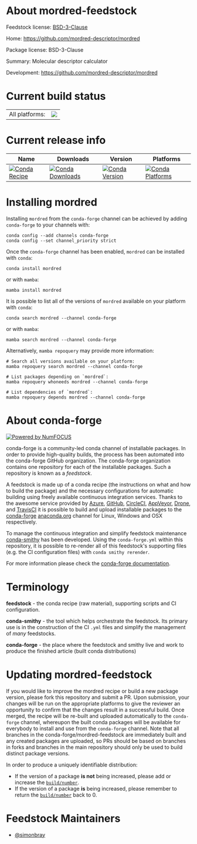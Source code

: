 About mordred-feedstock
=======================

Feedstock license: [BSD-3-Clause](https://github.com/conda-forge/mordred-feedstock/blob/main/LICENSE.txt)

Home: https://github.com/mordred-descriptor/mordred

Package license: BSD-3-Clause

Summary: Molecular descriptor calculator

Development: https://github.com/mordred-descriptor/mordred

Current build status
====================


<table><tr><td>All platforms:</td>
    <td>
      <a href="https://dev.azure.com/conda-forge/feedstock-builds/_build/latest?definitionId=6793&branchName=main">
        <img src="https://dev.azure.com/conda-forge/feedstock-builds/_apis/build/status/mordred-feedstock?branchName=main">
      </a>
    </td>
  </tr>
</table>

Current release info
====================

| Name | Downloads | Version | Platforms |
| --- | --- | --- | --- |
| [![Conda Recipe](https://img.shields.io/badge/recipe-mordred-green.svg)](https://anaconda.org/conda-forge/mordred) | [![Conda Downloads](https://img.shields.io/conda/dn/conda-forge/mordred.svg)](https://anaconda.org/conda-forge/mordred) | [![Conda Version](https://img.shields.io/conda/vn/conda-forge/mordred.svg)](https://anaconda.org/conda-forge/mordred) | [![Conda Platforms](https://img.shields.io/conda/pn/conda-forge/mordred.svg)](https://anaconda.org/conda-forge/mordred) |

Installing mordred
==================

Installing `mordred` from the `conda-forge` channel can be achieved by adding `conda-forge` to your channels with:

```
conda config --add channels conda-forge
conda config --set channel_priority strict
```

Once the `conda-forge` channel has been enabled, `mordred` can be installed with `conda`:

```
conda install mordred
```

or with `mamba`:

```
mamba install mordred
```

It is possible to list all of the versions of `mordred` available on your platform with `conda`:

```
conda search mordred --channel conda-forge
```

or with `mamba`:

```
mamba search mordred --channel conda-forge
```

Alternatively, `mamba repoquery` may provide more information:

```
# Search all versions available on your platform:
mamba repoquery search mordred --channel conda-forge

# List packages depending on `mordred`:
mamba repoquery whoneeds mordred --channel conda-forge

# List dependencies of `mordred`:
mamba repoquery depends mordred --channel conda-forge
```


About conda-forge
=================

[![Powered by
NumFOCUS](https://img.shields.io/badge/powered%20by-NumFOCUS-orange.svg?style=flat&colorA=E1523D&colorB=007D8A)](https://numfocus.org)

conda-forge is a community-led conda channel of installable packages.
In order to provide high-quality builds, the process has been automated into the
conda-forge GitHub organization. The conda-forge organization contains one repository
for each of the installable packages. Such a repository is known as a *feedstock*.

A feedstock is made up of a conda recipe (the instructions on what and how to build
the package) and the necessary configurations for automatic building using freely
available continuous integration services. Thanks to the awesome service provided by
[Azure](https://azure.microsoft.com/en-us/services/devops/), [GitHub](https://github.com/),
[CircleCI](https://circleci.com/), [AppVeyor](https://www.appveyor.com/),
[Drone](https://cloud.drone.io/welcome), and [TravisCI](https://travis-ci.com/)
it is possible to build and upload installable packages to the
[conda-forge](https://anaconda.org/conda-forge) [anaconda.org](https://anaconda.org/)
channel for Linux, Windows and OSX respectively.

To manage the continuous integration and simplify feedstock maintenance
[conda-smithy](https://github.com/conda-forge/conda-smithy) has been developed.
Using the ``conda-forge.yml`` within this repository, it is possible to re-render all of
this feedstock's supporting files (e.g. the CI configuration files) with ``conda smithy rerender``.

For more information please check the [conda-forge documentation](https://conda-forge.org/docs/).

Terminology
===========

**feedstock** - the conda recipe (raw material), supporting scripts and CI configuration.

**conda-smithy** - the tool which helps orchestrate the feedstock.
                   Its primary use is in the construction of the CI ``.yml`` files
                   and simplify the management of *many* feedstocks.

**conda-forge** - the place where the feedstock and smithy live and work to
                  produce the finished article (built conda distributions)


Updating mordred-feedstock
==========================

If you would like to improve the mordred recipe or build a new
package version, please fork this repository and submit a PR. Upon submission,
your changes will be run on the appropriate platforms to give the reviewer an
opportunity to confirm that the changes result in a successful build. Once
merged, the recipe will be re-built and uploaded automatically to the
`conda-forge` channel, whereupon the built conda packages will be available for
everybody to install and use from the `conda-forge` channel.
Note that all branches in the conda-forge/mordred-feedstock are
immediately built and any created packages are uploaded, so PRs should be based
on branches in forks and branches in the main repository should only be used to
build distinct package versions.

In order to produce a uniquely identifiable distribution:
 * If the version of a package **is not** being increased, please add or increase
   the [``build/number``](https://docs.conda.io/projects/conda-build/en/latest/resources/define-metadata.html#build-number-and-string).
 * If the version of a package **is** being increased, please remember to return
   the [``build/number``](https://docs.conda.io/projects/conda-build/en/latest/resources/define-metadata.html#build-number-and-string)
   back to 0.

Feedstock Maintainers
=====================

* [@simonbray](https://github.com/simonbray/)

